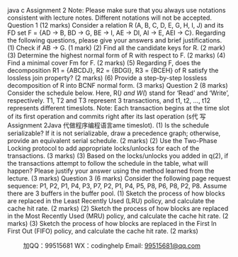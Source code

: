 java c
Assignment 2 
Note: Please make sure that you always use notations consistent with lecture notes. Different notations will not be accepted. 
Question 1 (12 marks) 
Consider   a   relation      R   (A, B, C, D, E, G, H, I, J)       and    its    FD    set      F   =   {AD   →   B, BD   →   G, BE   →   I,   AE   →   DI,   AI   →   E,   AEI   →   C}.
Regarding the   following questions, please give your answers and brief justifications.
(1) Check if AB    →   G.   (1 mark)
(2) Find all the   candidate keys   for   R.   (2   mark)
(3) Determine the highest normal form   of R with   respect to   F.   (2   marks)
(4) Find a minimal   cover Fm for      F.   (2 marks)
(5) Regarding   F,   does the   decomposition   R1   = {ABCDJ},   R2   =   {BDGI},   R3   =   {BCEH}   of R satisfy the lossless join property?   (2   marks)
(6) Provide a step-by-step lossless   decomposition of R   into   BCNF   normal   form.   (3   marks)
Question 2 (8 marks) Consider   the   schedule   below.   Here,   R(*)   and   W(*)   stand   for   ‘Read’   and   ‘Write’,   respectively. T1, T2 and T3 represent   3   transactions,   and t1, t2, …, t12 represents   different timeslots.
Note:    Each transaction begins at the time slot of its first operation and commits right after its last operation (s代 写Assignment 2Java
代做程序编程语言ame timeslot). 
(1) Is the   schedule   serializable?   If it   is   not   serializable,   draw   a   precedence graph;   otherwise, provide an equivalent serial   schedule.   (2   marks)
(2) Use the   Two-Phase Locking protocol to add appropriate locks/unlocks for   each of   the transactions.   (3 marks)
(3) Based   on   the   locks/unlocks   you   added   in   q(2),   if the   transactions   attempt   to   follow the   schedule   in the table, what will   happen?   Please justify your   answer   using the method learned from the   lecture.   (3   marks)
Question 3 (6 marks) 
Consider the following page request   sequence:
P1,   P2,   P1,   P4,   P3,   P7,   P2,   P1,   P4,   P5,   P8,   P6,   P8,   P2,   P8.   Assume there are   3 buffers in the   buffer   pool.
(1)    Sketch the process of   how blocks are replaced in the Least Recently Used (LRU)   policy, and   calculate the cache hit   rate.   (2   marks)
(2)    Sketch the process of   how blocks are replaced in the Most Recently Used (MRU)   policy, and   calculate the cache hit   rate.   (2   marks)
(3)    Sketch the   process   of how blocks   are   replaced   in the   First   In   First   Out   (FIFO)   policy, and   calculate the cache hit   rate.   (2   marks)




         
加QQ：99515681  WX：codinghelp  Email: 99515681@qq.com
